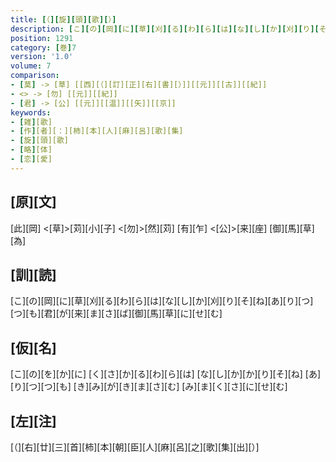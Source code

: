 ```yaml
---
title: [（][旋][頭][歌][）]
description: [こ][の][岡][に][草][刈][る][わ][ら][は][な][し][か][刈][り][そ][ね][あ][り][つ][つ][も][君][が][来][ま][さ][ば][御][馬][草][に][せ][む]
position: 1291
category: [巻]7
version: '1.0'
volume: 7
comparison:
- [莫] -> [草] [[西][（][訂][正][右][書][）]][[元]][[古]][[紀]]
- <> -> [勿] [[元]][[紀]]
- [君] -> [公] [[元]][[温]][[矢]][[京]]
keywords:
- [雑][歌]
- [作][者][：][柿][本][人][麻][呂][歌][集]
- [旋][頭][歌]
- [略][体]
- [恋][愛]
---
```


## [原][文]

[此][岡] <[草]>[苅][小][子] <[勿]>[然][苅] [有][乍] <[公]>[来][座] [御][馬][草][為]

## [訓][読]

[こ][の][岡][に][草][刈][る][わ][ら][は][な][し][か][刈][り][そ][ね][あ][り][つ][つ][も][君][が][来][ま][さ][ば][御][馬][草][に][せ][む]

## [仮][名]

[こ][の][を][か][に] [く][さ][か][る][わ][ら][は] [な][し][か][か][り][そ][ね] [あ][り][つ][つ][も] [き][み][が][き][ま][さ][む] [み][ま][く][さ][に][せ][む]

## [左][注]

[（][右][廿][三][首][柿][本][朝][臣][人][麻][呂][之][歌][集][出][）]
